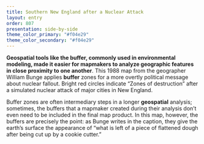 ```yaml
---
title: Southern New England after a Nuclear Attack
layout: entry
order: 807
presentation: side-by-side
theme_color_primary: "#f04e29"
theme_color_secondary: "#f04e29"
---
```


**Geospatial tools like the buffer, commonly used in environmental modeling, made it easier for mapmakers to analyze geographic features in close proximity to one another**. This 1988 map from the geographer William Bunge applies **buffer** zones for a more overtly political message about nuclear fallout. Bright red circles indicate “Zones of destruction” after a simulated nuclear attack of major cities in New England.

Buffer zones are often intermediary steps in a longer **geospatial** analysis; sometimes, the buffers that a mapmaker created during their analysis don’t even need to be included in the final map product. In this map, however, the buffers are precisely the point: as Bunge writes in the caption, they give the earth’s surface the appearance of “what is left of a piece of flattened dough after being cut up by a cookie cutter.”